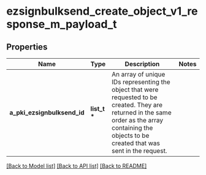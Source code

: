 # ezsignbulksend_create_object_v1_response_m_payload_t

## Properties
Name | Type | Description | Notes
------------ | ------------- | ------------- | -------------
**a_pki_ezsignbulksend_id** | **list_t \*** | An array of unique IDs representing the object that were requested to be created.  They are returned in the same order as the array containing the objects to be created that was sent in the request. | 

[[Back to Model list]](../README.md#documentation-for-models) [[Back to API list]](../README.md#documentation-for-api-endpoints) [[Back to README]](../README.md)


